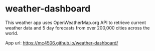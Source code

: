# weather-dashboard

This weather app uses OpenWeatherMap.org API to retrieve current weather data and 5 day forecasts from over 200,000 cities across the world.

App url: https://mc4506.github.io/weather-dashboard/
